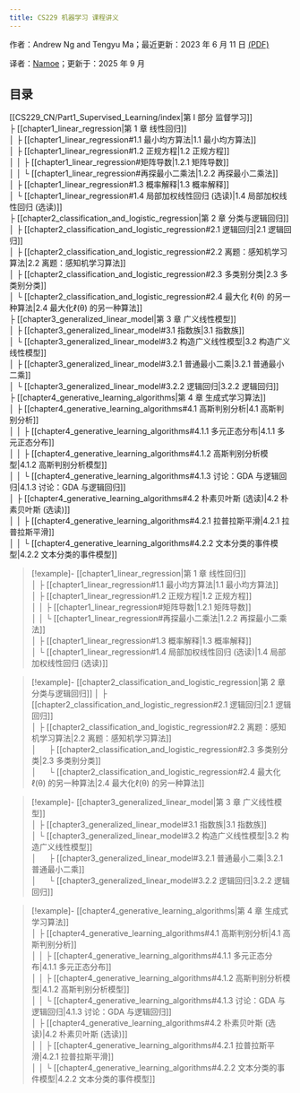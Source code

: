 ```yaml
---
title: CS229 机器学习 课程讲义
---
```

作者：Andrew Ng and Tengyu Ma；最近更新：2023 年 6 月 11 日 [(PDF)](https://cs229.stanford.edu/main_notes.pdf)

译者：[Namoe](https://github.com/na-moe)；更新于：2025 年 9 月

## 目录

[[CS229_CN/Part1_Supervised_Learning/index|第 I 部分 监督学习]]  
 ├ [[chapter1_linear_regression|第 1 章 线性回归]]  
 │ ├ [[chapter1_linear_regression#1.1 最小均方算法|1.1 最小均方算法]]  
 │ ├ [[chapter1_linear_regression#1.2 正规方程|1.2 正规方程]]  
 │ │ ├ [[chapter1_linear_regression#矩阵导数|1.2.1 矩阵导数]]  
 │ │ └ [[chapter1_linear_regression#再探最小二乘法|1.2.2 再探最小二乘法]]  
 │ ├ [[chapter1_linear_regression#1.3 概率解释|1.3 概率解释]]  
 │ └ [[chapter1_linear_regression#1.4 局部加权线性回归 (选读)|1.4 局部加权线性回归 (选读)]]  
 ├ [[chapter2_classification_and_logistic_regression|第 2 章 分类与逻辑回归]]  
 │ ├ [[chapter2_classification_and_logistic_regression#2.1 逻辑回归|2.1 逻辑回归]]  
 │ ├ [[chapter2_classification_and_logistic_regression#2.2 离题：感知机学习算法|2.2 离题：感知机学习算法]]  
 │ ├ [[chapter2_classification_and_logistic_regression#2.3 多类别分类|2.3 多类别分类]]  
 │ └ [[chapter2_classification_and_logistic_regression#2.4 最大化 ℓ(θ) 的另一种算法|2.4 最大化ℓ(θ) 的另一种算法]]  
 ├ [[chapter3_generalized_linear_model|第 3 章 广义线性模型]]  
 │ ├ [[chapter3_generalized_linear_model#3.1 指数族|3.1 指数族]]  
 │ └ [[chapter3_generalized_linear_model#3.2 构造广义线性模型|3.2 构造广义线性模型]]  
 │     ├ [[chapter3_generalized_linear_model#3.2.1 普通最小二乘|3.2.1 普通最小二乘]]  
 │     └ [[chapter3_generalized_linear_model#3.2.2 逻辑回归|3.2.2 逻辑回归]]  
 ├ [[chapter4_generative_learning_algorithms|第 4 章 生成式学习算法]]  
 │ ├ [[chapter4_generative_learning_algorithms#4.1 高斯判别分析|4.1 高斯判别分析]]  
 │ │ ├ [[chapter4_generative_learning_algorithms#4.1.1 多元正态分布|4.1.1 多元正态分布]]  
 │ │ ├ [[chapter4_generative_learning_algorithms#4.1.2 高斯判别分析模型|4.1.2 高斯判别分析模型]]  
 │ │ └ [[chapter4_generative_learning_algorithms#4.1.3 讨论：GDA 与逻辑回归|4.1.3 讨论：GDA 与逻辑回归]]  
 │ ├ [[chapter4_generative_learning_algorithms#4.2 朴素贝叶斯 (选读)|4.2 朴素贝叶斯 (选读)]]  
 │ │ ├ [[chapter4_generative_learning_algorithms#4.2.1 拉普拉斯平滑|4.2.1 拉普拉斯平滑]]  
 │ │ └ [[chapter4_generative_learning_algorithms#4.2.2 文本分类的事件模型|4.2.2 文本分类的事件模型]]  


> [!example]-  [[chapter1_linear_regression|第 1 章 线性回归]]  
> │ ├ [[chapter1_linear_regression#1.1 最小均方算法|1.1 最小均方算法]]  
> │ ├ [[chapter1_linear_regression#1.2 正规方程|1.2 正规方程]]  
> │ │ ├ [[chapter1_linear_regression#矩阵导数|1.2.1 矩阵导数]]  
> │ │ └ [[chapter1_linear_regression#再探最小二乘法|1.2.2 再探最小二乘法]]  
> │ ├ [[chapter1_linear_regression#1.3 概率解释|1.3 概率解释]]  
> │ └ [[chapter1_linear_regression#1.4 局部加权线性回归 (选读)|1.4 局部加权线性回归 (选读)]]  

> [!example]-  [[chapter2_classification_and_logistic_regression|第 2 章 分类与逻辑回归]]
> │ ├ [[chapter2_classification_and_logistic_regression#2.1 逻辑回归|2.1 逻辑回归]]  
> │ ├ [[chapter2_classification_and_logistic_regression#2.2 离题：感知机学习算法|2.2 离题：感知机学习算法]]  
> │ &emsp;&nbsp;├ [[chapter2_classification_and_logistic_regression#2.3 多类别分类|2.3 多类别分类]]  
> │ &emsp;&nbsp;└ [[chapter2_classification_and_logistic_regression#2.4 最大化 ℓ(θ) 的另一种算法|2.4 最大化ℓ(θ) 的另一种算法]]  

> [!example]-  [[chapter3_generalized_linear_model|第 3 章 广义线性模型]]  
> │ ├ [[chapter3_generalized_linear_model#3.1 指数族|3.1 指数族]]  
> │ └ [[chapter3_generalized_linear_model#3.2 构造广义线性模型|3.2 构造广义线性模型]]  
> │     &emsp;&nbsp;├ [[chapter3_generalized_linear_model#3.2.1 普通最小二乘|3.2.1 普通最小二乘]]  
> │     &emsp;&nbsp;└ [[chapter3_generalized_linear_model#3.2.2 逻辑回归|3.2.2 逻辑回归]]  

> [!example]-  [[chapter4_generative_learning_algorithms|第 4 章 生成式学习算法]]  
> │ ├ [[chapter4_generative_learning_algorithms#4.1 高斯判别分析|4.1 高斯判别分析]]  
> │ │ ├ [[chapter4_generative_learning_algorithms#4.1.1 多元正态分布|4.1.1 多元正态分布]]  
> │ │ ├ [[chapter4_generative_learning_algorithms#4.1.2 高斯判别分析模型|4.1.2 高斯判别分析模型]]  
> │ │ └ [[chapter4_generative_learning_algorithms#4.1.3 讨论：GDA 与逻辑回归|4.1.3 讨论：GDA 与逻辑回归]]  
> │ ├ [[chapter4_generative_learning_algorithms#4.2 朴素贝叶斯 (选读)|4.2 朴素贝叶斯 (选读)]]  
> │ │ ├ [[chapter4_generative_learning_algorithms#4.2.1 拉普拉斯平滑|4.2.1 拉普拉斯平滑]]  
> │ │ └ [[chapter4_generative_learning_algorithms#4.2.2 文本分类的事件模型|4.2.2 文本分类的事件模型]]  